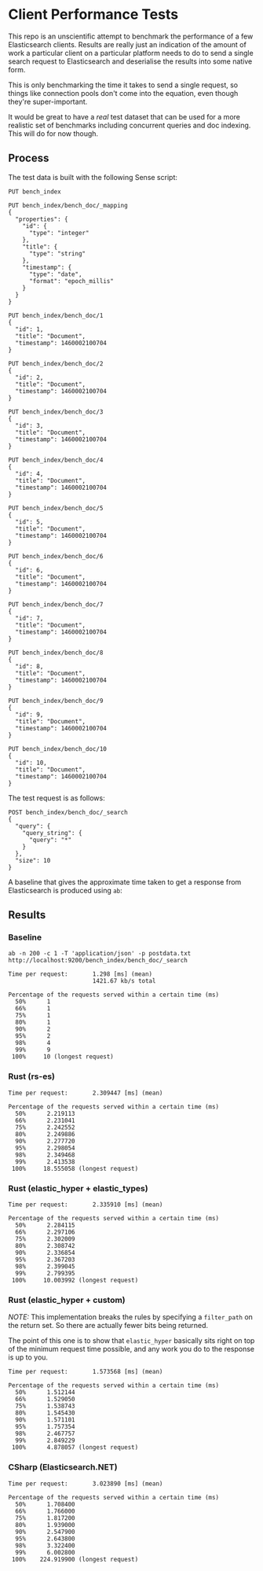# Client Performance Tests

This repo is an unscientific attempt to benchmark the performance of a few Elasticsearch clients.
Results are really just an indication of the amount of work a particular client on a particular
platform needs to do to send a single search request to Elasticsearch and deserialise the results into some native form.

This is only benchmarking the time it takes to send a single request, so things like connection pools don't come into the equation, even though they're super-important.

It would be great to have a _real_ test dataset that can be used for a more realistic set of
benchmarks including concurrent queries and doc indexing. This will do for now though.

## Process

The test data is built with the following Sense script:

```
PUT bench_index

PUT bench_index/bench_doc/_mapping
{
  "properties": {
    "id": {
      "type": "integer"
    },
    "title": {
      "type": "string"
    },
    "timestamp": {
      "type": "date",
      "format": "epoch_millis"
    }
  }
}

PUT bench_index/bench_doc/1
{
  "id": 1,
  "title": "Document",
  "timestamp": 1460002100704
}

PUT bench_index/bench_doc/2
{
  "id": 2,
  "title": "Document",
  "timestamp": 1460002100704
}

PUT bench_index/bench_doc/3
{
  "id": 3,
  "title": "Document",
  "timestamp": 1460002100704
}

PUT bench_index/bench_doc/4
{
  "id": 4,
  "title": "Document",
  "timestamp": 1460002100704
}

PUT bench_index/bench_doc/5
{
  "id": 5,
  "title": "Document",
  "timestamp": 1460002100704
}

PUT bench_index/bench_doc/6
{
  "id": 6,
  "title": "Document",
  "timestamp": 1460002100704
}

PUT bench_index/bench_doc/7
{
  "id": 7,
  "title": "Document",
  "timestamp": 1460002100704
}

PUT bench_index/bench_doc/8
{
  "id": 8,
  "title": "Document",
  "timestamp": 1460002100704
}

PUT bench_index/bench_doc/9
{
  "id": 9,
  "title": "Document",
  "timestamp": 1460002100704
}

PUT bench_index/bench_doc/10
{
  "id": 10,
  "title": "Document",
  "timestamp": 1460002100704
}
```

The test request is as follows:

```
POST bench_index/bench_doc/_search
{
  "query": {
    "query_string": {
      "query": "*"
    }
  },
  "size": 10
}
```

A baseline that gives the approximate time taken to get a response from Elasticsearch is produced
using `ab`:

## Results

### Baseline

```
ab -n 200 -c 1 -T 'application/json' -p postdata.txt http://localhost:9200/bench_index/bench_doc/_search

Time per request:       1.298 [ms] (mean)
                        1421.67 kb/s total

Percentage of the requests served within a certain time (ms)
  50%      1
  66%      1
  75%      1
  80%      1
  90%      2
  95%      2
  98%      4
  99%      9
 100%     10 (longest request)
```

### Rust (rs-es)

```
Time per request:       2.309447 [ms] (mean)

Percentage of the requests served within a certain time (ms)
  50%      2.219113
  66%      2.231041
  75%      2.242552
  80%      2.249886
  90%      2.277720
  95%      2.298054
  98%      2.349468
  99%      2.413538
 100%     18.555058 (longest request)
```

### Rust (elastic_hyper + elastic_types)

```
Time per request:       2.335910 [ms] (mean)

Percentage of the requests served within a certain time (ms)
  50%      2.284115
  66%      2.297106
  75%      2.302009
  80%      2.308742
  90%      2.336854
  95%      2.367203
  98%      2.399045
  99%      2.799395
 100%     10.003992 (longest request)
```

### Rust (elastic_hyper + custom)

*NOTE:* This implementation breaks the rules by specifying a `filter_path` on the return set. So there are actually fewer bits being returned.

The point of this one is to show that `elastic_hyper` basically sits right on top of the minimum request time possible, and any work you do to the response is up to you.

```
Time per request:       1.573568 [ms] (mean)

Percentage of the requests served within a certain time (ms)
  50%      1.512144
  66%      1.529050
  75%      1.538743
  80%      1.545430
  90%      1.571101
  95%      1.757354
  98%      2.467757
  99%      2.849229
 100%      4.878057 (longest request)
```

### CSharp (Elasticsearch.NET)

```
Time per request:       3.023890 [ms] (mean)

Percentage of the requests served within a certain time (ms)
  50%      1.708400
  66%      1.766000
  75%      1.817200
  80%      1.939000
  90%      2.547900
  95%      2.643800
  98%      3.322400
  99%      6.002800
 100%    224.919900 (longest request)
```

